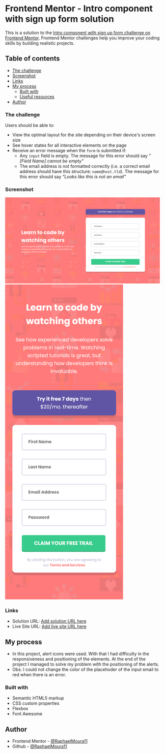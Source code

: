 # Frontend Mentor - Intro component with sign up form solution

This is a solution to the [Intro component with sign up form challenge on Frontend Mentor](https://www.frontendmentor.io/challenges/intro-component-with-signup-form-5cf91bd49edda32581d28fd1). Frontend Mentor challenges help you improve your coding skills by building realistic projects. 

## Table of contents
  - [The challenge](#the-challenge)
  - [Screenshot](#screenshot)
  - [Links](#links)
- [My process](#my-process)
  - [Built with](#built-with)
  - [Useful resources](#useful-resources)
- [Author](#author)

### The challenge

Users should be able to:

- View the optimal layout for the site depending on their device's screen size
- See hover states for all interactive elements on the page
- Receive an error message when the `form` is submitted if:
  - Any `input` field is empty. The message for this error should say *"[Field Name] cannot be empty"*
  - The email address is not formatted correctly (i.e. a correct email address should have this structure: `name@host.tld`). The message for this error should say *"Looks like this is not an email"*

### Screenshot

![Design Desktop](./images/design-finalizado/desktop.png)
![Design Mobile](./images/design-finalizado/mobile.png)

### Links

- Solution URL: [Add solution URL here](https://your-solution-url.com)
- Live Site URL: [Add live site URL here](https://your-live-site-url.com)

## My process
  - In this project, alert icons were used. With that I had difficulty in the responsiveness and positioning of the elements. At the end of the project I managed to solve my problem with the positioning of the alerts.
  - Obs: I could not change the color of the placehoder of the input email to red when there is an error.

### Built with

- Semantic HTML5 markup
- CSS custom properties
- Flexbox
- Font Awesome

## Author

- Frontend Mentor - [@RaphaelMoura11](https://www.frontendmentor.io/profile/RaphaelMoura11)
- Github - [@RaphaelMoura11](https://github.com/RaphaelMoura11)